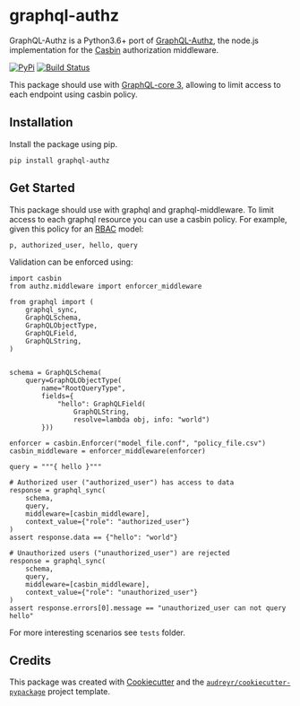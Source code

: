 # graphql-authz


GraphQL-Authz is a Python3.6+ port of [GraphQL-Authz](https://github.com/node-casbin/graphql-authz), the node.js
implementation for the [Casbin](https://casbin.org/) authorization middleware.

[![PyPi][pypi-image]](https://pypi.org/project/graphql-authz/)
[![Build Status](https://app.travis-ci.com/Checho3388/graphql-authz.svg?branch=master)](https://app.travis-ci.com/Checho3388/graphql-authz)

[pypi-image]: https://img.shields.io/pypi/v/graphql-authz.svg
[travis-ci-image]: https://img.shields.io/travis/Checho3388/graphql-authz.svg

This package should use with [GraphQL-core 3](https://github.com/graphql-python/graphql-core), allowing to limit access to each endpoint
using casbin policy.

## Installation

Install the package using pip.

```shell
pip install graphql-authz
```

Get Started
--------
This package should use with graphql and graphql-middleware.
To limit access to each graphql resource you can use a casbin policy. For example,
given this policy for an [RBAC](https://casbin.org/docs/en/rbac) model:

```csv
p, authorized_user, hello, query
```

Validation can be enforced using:

```python3
import casbin
from authz.middleware import enforcer_middleware

from graphql import (
    graphql_sync,
    GraphQLSchema,
    GraphQLObjectType,
    GraphQLField,
    GraphQLString,
)


schema = GraphQLSchema(
    query=GraphQLObjectType(
        name="RootQueryType",
        fields={
            "hello": GraphQLField(
                GraphQLString,
                resolve=lambda obj, info: "world")
        }))

enforcer = casbin.Enforcer("model_file.conf", "policy_file.csv")
casbin_middleware = enforcer_middleware(enforcer)

query = """{ hello }"""

# Authorized user ("authorized_user") has access to data
response = graphql_sync(
    schema,
    query,
    middleware=[casbin_middleware],
    context_value={"role": "authorized_user"}
)
assert response.data == {"hello": "world"}

# Unauthorized users ("unauthorized_user") are rejected
response = graphql_sync(
    schema,
    query,
    middleware=[casbin_middleware],
    context_value={"role": "unauthorized_user"}
)
assert response.errors[0].message == "unauthorized_user can not query hello"
```

For more interesting scenarios see `tests` folder.

## Credits

This package was created with [Cookiecutter](https://github.com/audreyr/cookiecutter) and the [`audreyr/cookiecutter-pypackage`](https://github.com/audreyr/cookiecutter-pypackage) project template.
